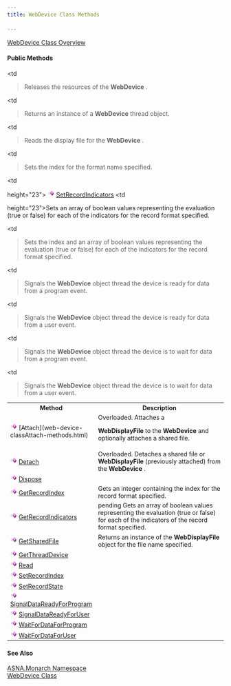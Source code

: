 ```yaml
---
title: WebDevice Class Methods

---
```


[WebDevice Class Overview](web-device-class.html) 
<!--mine -->

#### Public Methods
<table class="mytable" cellspacing="0" cellpadding="4" width="90%">
          <colgroup>
            <col width="30%" />
            <col width="70%" />
          </colgroup>
          <tr>
            <th>Method</th>
            <th>Description</th>
          </tr>
          <tr>
            <td>              <img  id="IMG2" height="16" alt="public property" src="images/methods.bmp" width="16" border="0" x-maintain-ratio="TRUE" />
              [Attach](web-device-classAttach-methods.html)
            </td>
            <td>Overloaded. Attaches a

 **WebDisplayFile**  to the 
 **WebDevice**  and optionally attaches a shared
            file.</td>
          </tr>
          <tr>
            <td>              <img  id="Img1" height="16" alt="public property" src="images/methods.bmp" width="16" border="0" x-maintain-ratio="TRUE" />
              [Detach](web-device-classDetach-methods.html)
            </td>
            <td>Overloaded. Detaches a
            shared file or 
 **WebDisplayFile** (previously attached)
            from the 
 **WebDevice** .</td>
          </tr>
          <tr>
            <td>              <img  id="Img3" height="16" alt="public property" src="images/methods.bmp" width="16" border="0" x-maintain-ratio="TRUE" />
              [Dispose](web-device-class-dispose-method.html)
            </td>
            <td

>Releases the resources of
            the 
 **WebDevice** .</td>
          </tr>
          <tr>
            <td>              <img  id="Img8" height="16" alt="public property" src="images/methods.bmp" width="16" border="0" x-maintain-ratio="TRUE" /> 
            [
            GetRecordIndex](web-device-class-get-record-index-method.html)</td>
            <td>Gets an integer
            containing the index for the record
            format specified.</td>
          </tr>
          <tr>
            <td>              <img  id="Img8" height="16" alt="public property" src="images/methods.bmp" width="16" border="0" x-maintain-ratio="TRUE" /> 
            [
            GetRecordIndicators](web-device-class-get-record-indicators-method.html)</td>
            <td>pending Gets an array
            of boolean values representing the evaluation (true or
            false) for each of the indicators of the record
            format specified.</td>
          </tr>
          <tr>
            <td>              <img  id="Img4" height="16" alt="public property" src="images/methods.bmp" width="16" border="0" x-maintain-ratio="TRUE" />
              [
              GetSharedFile](web-device-class-get-shared-file-method.html)
            </td>
            <td>Returns an instance of the 
 **WebDisplayFile**  object for the file name
            specified.</td>
          </tr>
          <tr>
            <td>              <img  id="Img6" height="16" alt="public property" src="images/methods.bmp" width="16" border="0" x-maintain-ratio="TRUE" />
              [
              GetThreadDevice](web-device-class-get-thread-device-method.html)
            </td>
            <td

>Returns an instance of a 
 **WebDevice**  thread object.</td>
          </tr>
          <tr>
            <td>              <img  id="Img7" height="16" alt="public property" src="images/methods.bmp" width="16" border="0" x-maintain-ratio="TRUE" />
              [Read](web-device-class-read-method2.html)
            </td>
            <td

>Reads the display file for
            the 
 **WebDevice** .</td>
          </tr>
          <tr>
            <td>              <img  id="Img8" height="16" alt="public property" src="images/methods.bmp" width="16" border="0" x-maintain-ratio="TRUE" /> 
            [
            SetRecordIndex](web-device-class-set-record-index-method.html)</td>
            <td

>Sets the
            index for the format name specified.</td>
          </tr>
          <tr>
            <td

 height="23">
              <img  id="Img8" height="16" alt="public property" src="images/methods.bmp" width="16" border="0" x-maintain-ratio="TRUE" /> 
            [
            SetRecordIndicators](web-device-class-set-record-indicators-method.html)</td>
            <td

 height="23">Sets an
            array of boolean values representing the evaluation
            (true or false) for each of the indicators for the
            record format specified.</td>
          </tr>
          <tr>
            <td>              <img  id="Img8" height="16" alt="public property" src="images/methods.bmp" width="16" border="0" x-maintain-ratio="TRUE" />
              [
              SetRecordState](web-device-class-set-record-state-method.html)
            </td>
            <td

>Sets the index and an
            array of boolean values representing the evaluation
            (true or false) for each of the indicators for the
            record format specified.</td>
          </tr>
          <tr>
            <td>              <img  id="Img9" height="16" alt="public property" src="images/methods.bmp" width="16" border="0" x-maintain-ratio="TRUE" />
              [
              SignalDataReadyForProgram](web-device-class-signal-dat-a-ready-for-program-method.html)
            </td>
            <td

>Signals the 
 **WebDevice**  object thread the device is ready for
            data from a program event.</td>
          </tr>
          <tr>
            <td>              <img  id="Img10" height="16" alt="public property" src="images/methods.bmp" width="16" border="0" x-maintain-ratio="TRUE" />
              [
              SignalDataReadyForUser](web-device-class-signal-dat-a-ready-for-user-method.html)
            </td>
            <td

>Signals the 
 **WebDevice**  object thread the device is ready for
            data from a user event.</td>
          </tr>
          <tr>
            <td>              <img  id="Img11" height="16" alt="public property" src="images/methods.bmp" width="16" border="0" x-maintain-ratio="TRUE" />
              [
              WaitForDataForProgram](web-device-class-wait-for-data-for-program-method.html)
            </td>
            <td

>Signals the 
 **WebDevice**  object thread the device is to wait for
            data from a program event.</td>
          </tr>
          <tr>
            <td>              <img  id="Img12" height="16" alt="public property" src="images/methods.bmp" width="16" border="0" x-maintain-ratio="TRUE" />
              [
              WaitForDataForUser](web-device-class-wait-for-data-for-user-method.html)
            </td>
            <td

>Signals the 
 **WebDevice**  object thread the device is to wait for
            data from a user event.</td>
          </tr>
</table>

#### See Also
[ASNA.Monarch Namespace](monarch-namespace.html) <br /> [WebDevice Class](web-device-class.html) 
